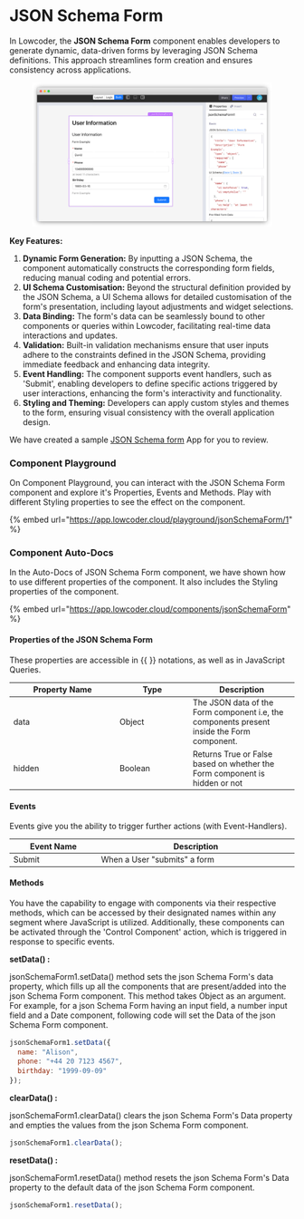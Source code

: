# JSON Schema Form

In Lowcoder, the **JSON Schema Form** component enables developers to generate dynamic, data-driven forms by leveraging JSON Schema definitions. This approach streamlines form creation and ensures consistency across applications.

<figure><img src="../../../../.gitbook/assets/image (11).png" alt=""><figcaption></figcaption></figure>

**Key Features:**

1. **Dynamic Form Generation:** By inputting a JSON Schema, the component automatically constructs the corresponding form fields, reducing manual coding and potential errors.
2. **UI Schema Customisation:** Beyond the structural definition provided by the JSON Schema, a UI Schema allows for detailed customisation of the form's presentation, including layout adjustments and widget selections.
3. **Data Binding:** The form's data can be seamlessly bound to other components or queries within Lowcoder, facilitating real-time data interactions and updates.
4. **Validation:** Built-in validation mechanisms ensure that user inputs adhere to the constraints defined in the JSON Schema, providing immediate feedback and enhancing data integrity.
5. **Event Handling:** The component supports event handlers, such as 'Submit', enabling developers to define specific actions triggered by user interactions, enhancing the form's interactivity and functionality.
6. **Styling and Theming:** Developers can apply custom styles and themes to the form, ensuring visual consistency with the overall application design.

We have created a sample [JSON Schema form](https://app.lowcoder.cloud/apps/66ff1117fd53f40cf263900f/view_marketplace) App for you to review.

### Component Playground

On Component Playground, you can interact with the JSON Schema Form component and explore it's Properties, Events and Methods. Play with different Styling properties to see the effect on the component.

{% embed url="https://app.lowcoder.cloud/playground/jsonSchemaForm/1" %}

### Component Auto-Docs

In the Auto-Docs of JSON Schema Form component, we have shown how to use different properties of the component. It also includes the Styling properties of the component.

{% embed url="https://app.lowcoder.cloud/components/jsonSchemaForm" %}

#### Properties of the JSON Schema Form <a href="#properties-of-the-table" id="properties-of-the-table"></a>

These properties are accessible in \{{ \}} notations, as well as in JavaScript Queries.

<table><thead><tr><th width="173.76171875">Property Name</th><th width="115.51953125">Type</th><th>Description</th></tr></thead><tbody><tr><td>data</td><td>Object</td><td>The JSON data of the Form component i.e, the components present inside the Form component.</td></tr><tr><td>hidden</td><td>Boolean</td><td>Returns True or False based on whether the Form component is hidden or not</td></tr></tbody></table>

#### Events <a href="#events" id="events"></a>

Events give you the ability to trigger further actions (with Event-Handlers).

<table><thead><tr><th width="182.7109375">Event Name</th><th width="447.171875">Description</th></tr></thead><tbody><tr><td>Submit</td><td>When a User "submits" a form</td></tr></tbody></table>

#### Methods <a href="#methods" id="methods"></a>

You have the capability to engage with components via their respective methods, which can be accessed by their designated names within any segment where JavaScript is utilized. Additionally, these components can be activated through the 'Control Component' action, which is triggered in response to specific events.

**setData() :**&#x20;

jsonSchemaForm1.setData() method sets the json Schema Form's data property, which fills up all the components that are present/added into the json Schema Form component. This method takes Object as an argument. For example, for a json Schema Form having an input field, a number input field and a Date component, following code will set the Data of the json Schema Form component.

```javascript
jsonSchemaForm1.setData({
  name: "Alison",
  phone: "+44 20 7123 4567",
  birthday: "1999-09-09"
});
```

**clearData() :**&#x20;

jsonSchemaForm1.clearData() clears the json Schema Form's Data property and empties the values from the json Schema Form component.

```javascript
jsonSchemaForm1.clearData();
```

**resetData() :**&#x20;

jsonSchemaForm1.resetData()  method resets the json Schema Form's Data property to the default data of the json Schema Form component.

```javascript
jsonSchemaForm1.resetData();
```

